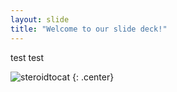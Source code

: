```yaml
---
layout: slide
title: "Welcome to our slide deck!"
---
```

test test

![steroidtocat](https://octodex.github.com/images/steroidtocat.png)
{: .center}

